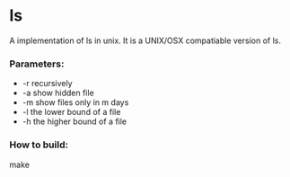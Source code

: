 ls
==

A implementation of ls in unix.
It is a UNIX/OSX compatiable version of ls.

### Parameters:
 * -r recursively
 * -a show hidden file
 * -m show files only in m days
 * -l the lower bound of a file
 * -h the higher bound of a file

### How to build:
make

